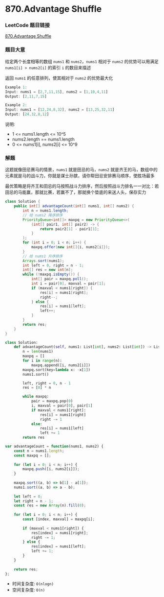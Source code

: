 # 870.Advantage Shuffle

### LeetCode 题目链接

[870.Advantage Shuffle](https://leetcode.com/problems/advantage-shuffle/)

### 题目大意

给定两个长度相等的数组 `nums1` 和 `nums2`，`nums1` 相对于 `nums2` 的优势可以用满足 `nums1[i] > nums2[i]` 的索引 `i` 的数目来描述

返回 `nums1` 的任意排列，使其相对于 `nums2` 的优势最大化

```js
Example 1:
Input: nums1 = [2,7,11,15], nums2 = [1,10,4,11]
Output: [2,11,7,15]

Example 2:
Input: nums1 = [12,24,8,32], nums2 = [13,25,32,11]
Output: [24,32,8,12]
```

说明:
- 1 <= nums1.length <= 10^5
- nums2.length == nums1.length
- 0 <= nums1[i], nums2[i] <= 10^9

### 解题

这题就像田忌赛马的情景，`nums1` 就是田忌的马，`nums2` 就是齐王的马，数组中的元素就是马的战斗力，你就是谋士孙膑，请你帮田忌安排赛马顺序，使胜场最多

最优策略是将齐王和田忌的马按照战斗力排序，然后按照战斗力排名一一对比：若田忌的马能赢，那就比赛，若赢不了，那就换个垫底的来送人头，保存实力

```java
class Solution {
    public int[] advantageCount(int[] nums1, int[] nums2) {
        int n = nums1.length;
        // 给 nums2 降序排序
        PriorityQueue<int[]> maxpq = new PriorityQueue<>(
            (int[] pair1, int[] pair2) -> {
                return pair2[1] - pair1[1];
            }
        );
        for (int i = 0; i < n; i++) {
            maxpq.offer(new int[]{i, nums2[i]});
        }
        // 给 nums1 升序排序
        Arrays.sort(nums1);
        int left = 0, right = n - 1;
        int[] res = new int[n];
        while (!maxpq.isEmpty()) {
            int[] pair = maxpq.poll();
            int i = pair[0], maxval = pair[1];
            if (maxval < nums1[right]) {
                res[i] = nums1[right];
                right--;
            } else {
                res[i] = nums1[left];
                left++;
            }
        }
        return res;
    }
}
```
```python
class Solution:
    def advantageCount(self, nums1: List[int], nums2: List[int]) -> List[int]:
        n = len(nums1)
        maxpq = []
        for i in range(n):
            maxpq.append([i, nums2[i]])
        maxpq.sort(key=lambda x: -x[1])
        nums1.sort()

        left, right = 0, n - 1
        res = [0] * n

        while maxpq:
            pair = maxpq.pop(0)
            i, maxval = pair[0], pair[1]
            if maxval < nums1[right]:
                res[i] = nums1[right]
                right -= 1
            else:
                res[i] = nums1[left]
                left += 1
        return res
```
```js
var advantageCount = function(nums1, nums2) {
    const n = nums1.length;
    const maxpq = [];
    
    for (let i = 0; i < n; i++) {
        maxpq.push([i, nums2[i]]);
    }
    
    maxpq.sort((a, b) => b[1] - a[1]);
    nums1.sort((a, b) => a - b);
    
    let left = 0;
    let right = n - 1;
    const res = new Array(n).fill(0);
    
    for (let i = 0; i < n; i++) {
        const [index, maxval] = maxpq[i];
        
        if (maxval < nums1[right]) {
            res[index] = nums1[right];
            right -= 1;
        } else {
            res[index] = nums1[left];
            left += 1;
        }
    }
    
    return res;
};
```
- 时间复杂度: `O(nlogn)`
- 空间复杂度: `O(n)`
